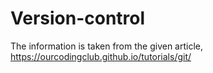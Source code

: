 # Version-control
The information is taken from the given article,
https://ourcodingclub.github.io/tutorials/git/
